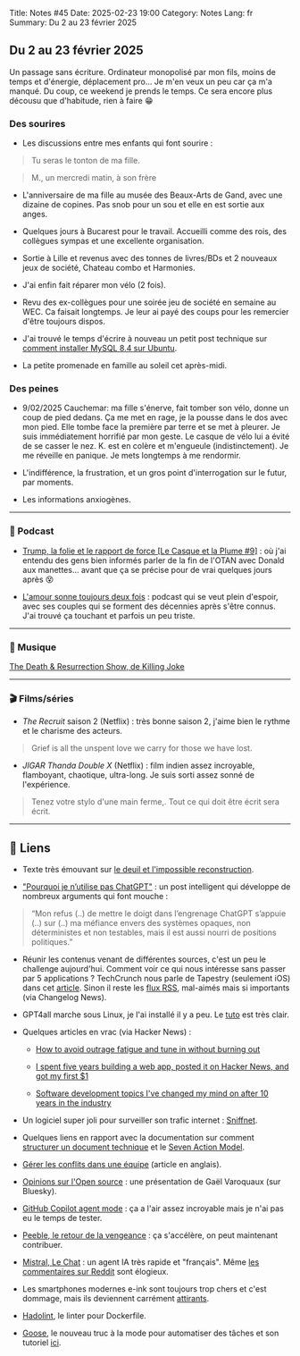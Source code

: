 Title: Notes #45
Date: 2025-02-23 19:00
Category: Notes
Lang: fr
Summary: Du 2 au 23 février 2025

## Du 2 au 23 février 2025

Un passage sans écriture. Ordinateur monopolisé par mon fils, moins de temps et d'énergie, déplacement pro...
Je m'en veux un peu car ça m'a manqué. Du coup, ce weekend je prends le temps. Ce sera encore plus décousu que d'habitude, rien à faire 😁

### Des sourires

* Les discussions entre mes enfants qui font sourire :

> Tu seras le tonton de ma fille.

> M., un mercredi matin, à son frère

* L'anniversaire de ma fille au musée des Beaux-Arts de Gand, avec une dizaine de copines. Pas snob pour un sou et elle en est sortie aux anges.

* Quelques jours à Bucarest pour le travail. Accueilli comme des rois, des collègues sympas et une excellente organisation.

* Sortie à Lille et revenus avec des tonnes de livres/BDs et 2 nouveaux jeux de société, Chateau combo et Harmonies.

* J'ai enfin fait réparer mon vélo (2 fois).

* Revu des ex-collègues pour une soirée jeu de société en semaine au WEC. Ca faisait longtemps. Je leur ai payé des coups pour les remercier d'être toujours dispos.

* J'ai trouvé le temps d'écrire à nouveau un petit post technique sur [comment installer MySQL 8.4 sur Ubuntu]({filename}/articles/installing-mysql-on-ubuntu.md).

* La petite promenade en famille au soleil cet après-midi.

### Des peines

* 9/02/2025 Cauchemar: ma fille s'énerve, fait tomber son vélo, donne un coup de pied dedans. Ça me met en rage, je la pousse dans le dos avec mon pied. Elle tombe face la première par terre et se met à pleurer. Je suis immédiatement horrifié par mon geste. Le casque de vélo lui a évité de se casser le nez. K. est en colère et m'engueule (indistinctement). Je me réveille en panique. Je mets longtemps à me rendormir.

* L'indifférence, la frustration, et un gros point d'interrogation sur le futur, par moments.

* Les informations anxiogènes.

---

### 🎤 Podcast

* [Trump, la folie et le rapport de force [Le Casque et la Plume #9]](https://lerubicon.org/collimateur-04-02-25/) : où j'ai entendu des gens bien informés parler de la fin de l'OTAN avec Donald aux manettes... avant que ça se précise pour de vrai quelques jours après 😵

* [L'amour sonne toujours deux fois](https://www.radiofrance.fr/franceculture/podcasts/serie-l-amour-sonne-toujours-deux-fois) : podcast qui se veut plein d'espoir, avec ses couples qui se forment des décennies après s'être connus. J'ai trouvé ça touchant et parfois un peu triste.

---

### 🎵 Musique

[The Death & Resurrection Show, de Killing Joke](https://m.youtube.com/watch?v=YFtrq9vy9UM)

---

### 🎬 Films/séries

* _The Recruit_ saison 2 (Netflix) : très bonne saison 2, j'aime bien le rythme et le charisme des acteurs.

> Grief is all the unspent love we carry for those we have lost.

* _JIGAR Thanda Double X_ (Netflix) : film indien assez incroyable, flamboyant, chaotique, ultra-long. Je suis sorti assez sonné de l'expérience.

> Tenez votre stylo d'une main ferme,. Tout ce qui doit être écrit sera écrit.

---

## 🔗 Liens

* Texte très émouvant sur [le deuil et l'impossible reconstruction](https://bessstillman.substack.com/p/the-year-i-didnt-survive).

* ["Pourquoi je n’utilise pas ChatGPT"](https://academia.hypotheses.org/58766) : un post intelligent qui développe de nombreux arguments qui font mouche :

> “Mon refus (..) de mettre le doigt dans l’engrenage ChatGPT s’appuie (..) sur (..) ma méfiance envers des systèmes opaques, non déterministes et non testables, mais il est aussi nourri de positions politiques.”

* Réunir les contenus venant de différentes sources, c'est un peu le challenge aujourd'hui. Comment voir ce qui nous intéresse sans passer par 5 applications ? TechCrunch nous parle de Tapestry (seulement iOS) dans cet [article](https://techcrunch.com/2025/02/04/a-review-of-tapestry-an-app-powered-by-the-growing-open-web/). Sinon il reste les [flux RSS](https://www.johnwalker.nl/posts/escape-the-walled-garden-with-rss), mal-aimés mais si importants (via Changelog News).

* GPT4all marche sous Linux, je l'ai installé il y a peu. Le [tuto](https://docs.gpt4all.io/gpt4all_desktop/quickstart.html) est très clair.

* Quelques articles en vrac (via Hacker News) :

    * [How to avoid outrage fatigue and tune in without burning out](https://www.scientificamerican.com/podcast/episode/how-to-avoid-outrage-fatigue-and-tune-in-without-burning-out/)

    * [I spent five years building a web app, posted it on Hacker News, and got my first $1](https://codingcafe.jp/posts/signal-5yrs)

    * [Software development topics I've changed my mind on after 10 years in the industry](https://chriskiehl.com/article/thoughts-after-10-years)

* Un logiciel super joli pour surveiller son trafic internet : [Sniffnet](https://sniffnet.net/).

* Quelques liens en rapport avec la documentation sur comment [structurer un document technique](https://grantslatton.com/how-to-design-document) et le [Seven Action Model](https://passo.uno/seven-action-model/).

* [Gérer les conflits dans une équipe](https://leadership.garden/interpersonal-conflicts/) (article en anglais).

* [Opinions sur l'Open source](https://bsky.app/profile/gaelvaroquaux.bsky.social/post/3lhjwkuqcm223) : une présentation de Gaël Varoquaux (sur Bluesky).

* [GitHub Copilot agent mode](https://github.blog/news-insights/product-news/github-copilot-the-agent-awakens/) : ça a l'air assez incroyable mais je n'ai pas eu le temps de tester.

* [Peeble, le retour de la vengeance](https://ericmigi.com/blog/how-to-help-build-open-source-pebble-software) : ça s'accélère, on peut maintenant contribuer.

* [Mistral, Le Chat](https://chat.mistral.ai/chat) : un agent IA très rapide et "français". Même [les commentaires sur Reddit](https://www.reddit.com/r/technology/comments/1ikkgrc/french_ai_startup_mistral_launches_le_chat_mobile/) sont élogieux.

* Les smartphones modernes e-ink sont toujours trop chers et c'est dommage, mais ils deviennent carrément [attirants](https://www.minimachines.net/actu/bigme-hibreak-pro-encre-numerique-132509).

* [Hadolint](https://blog.stephane-robert.info/docs/conteneurs/outils/hadolint/), le linter pour Dockerfile.

* [Goose](https://block.github.io/goose/), le nouveau truc à la mode pour automatiser des tâches et son tutoriel [ici](https://block.github.io/goose/docs/tutorials/fetch-mcp/).

